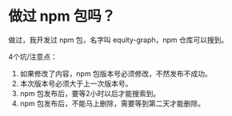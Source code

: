 # 做过 npm 包吗？

做过，我开发过 npm 包，名字叫 equity-graph，npm 仓库可以搜到。

4个坑/注意点：

1. 如果修改了内容，npm 包版本号必须修改，不然发布不成功。
2. 本次版本号必须大于上一次版本号。
3. npm 包发布后，要等2小时以后才能搜索到。
4. npm 包发布后，不能马上删除，需要等到第二天才能删除。